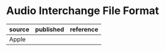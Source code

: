 # Audio Interchange File Format
| source | published         | reference
| ------ | ----------------- | ---------
| Apple
